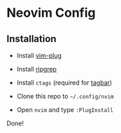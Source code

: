 # Neovim Config

## Installation

* Install [vim-plug](https://github.com/junegunn/vim-plug)

* Install [ripgrep](https://github.com/BurntSushi/ripgrep)

* Install `ctags` (required for [tagbar](https://github.com/majutsushi/tagbar))

* Clone this repo to `~/.config/nvim`

* Open `nvim` and type `:PlugInstall`

Done!
